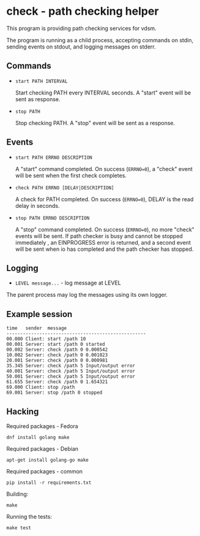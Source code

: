 # check - path checking helper

This program is providing path checking services for vdsm.

The program is running as a child process, accepting commands on stdin,
sending events on stdout, and logging messages on stderr.

## Commands

- `start PATH INTERVAL`

  Start checking PATH every INTERVAL seconds. A "start" event will be
  sent as response.

- `stop PATH`

  Stop checking PATH. A "stop" event will be sent as a response.

## Events

- `start PATH ERRNO DESCRIPTION`

  A "start" command completed. On success (`ERRNO=0`), a "check" event
  will be sent when the first check completes.

- `check PATH ERRNO [DELAY|DESCRIPTION]`

  A check for PATH completed. On success (`ERRNO=0`), DELAY is the read
  delay in seconds.

- `stop PATH ERRNO DESCRIPTION`

  A "stop" command completed. On success (`ERRNO=0`), no more "check"
  events will be sent. If path checker is busy and cannot be stopped
  immediately , an EINPROGRESS error is returned, and a second event
  will be sent when io has completed and the path checker has stopped.

## Logging

- `LEVEL message...` - log message at LEVEL

The parent process may log the messages using its own logger.

## Example session

```
time   sender  message
---------------------------------------------------
00.000 Client: start /path 10
00.001 Server: start /path 0 started
00.002 Server: check /path 0 0.000542
10.002 Server: check /path 0 0.001023
20.001 Server: check /path 0 0.000981
35.345 Server: check /path 5 Input/output error
40.001 Server: check /path 5 Input/output error
50.001 Server: check /path 5 Input/output error
61.655 Server: check /path 0 1.654321
69.000 Client: stop /path
69.001 Server: stop /path 0 stopped
```

## Hacking

Required packages - Fedora
```
dnf install golang make
```

Required packages - Debian
```
apt-get install golang-go make
```

Required packages - common
```
pip install -r requirements.txt
```

Building:
```
make
```

Running the tests:
```
make test
```
